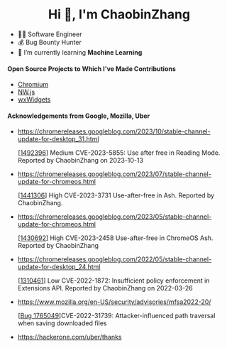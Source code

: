 <h1 align="center">Hi 👋, I'm ChaobinZhang</h1>

- 👨‍💻 Software Engineer 
- 💰 Bug Bounty Hunter
- 🌱 I’m currently learning **Machine Learning**

#### Open Source Projects to Which I've Made Contributions

- [Chromium](https://source.chromium.org/chromium/chromium/src/+/main:AUTHORS)
- [NW.js](https://github.com/nwjs/nw.js/graphs/contributors)
- [wxWidgets](https://github.com/wxWidgets/wxWidgets/blob/97546a6f0cf941ce94b42a27b23f51e224c8e54e/samples/taskbarbutton/taskbarbutton.cpp#L4)

#### Acknowledgements from Google, Mozilla, Uber

- https://chromereleases.googleblog.com/2023/10/stable-channel-update-for-desktop_31.html
    
    [[1492396](https://bugs.chromium.org/p/chromium/issues/detail?id=1492396)] Medium CVE-2023-5855: Use after free in Reading Mode. Reported by ChaobinZhang on 2023-10-13

- https://chromereleases.googleblog.com/2023/07/stable-channel-update-for-chromeos.html

    [[1441306](https://bugs.chromium.org/p/chromium/issues/detail?id=1441306)] High CVE-2023-3731 Use-after-free in Ash. Reported by ChaobinZhang.

- https://chromereleases.googleblog.com/2023/05/stable-channel-update-for-chromeos.html

    [[1430692](https://bugs.chromium.org/p/chromium/issues/detail?id=1430692)] High CVE-2023-2458 Use-after-free in ChromeOS Ash. Reported by ChaobinZhang

- https://chromereleases.googleblog.com/2022/05/stable-channel-update-for-desktop_24.html

    [[1310461](https://bugs.chromium.org/p/chromium/issues/detail?id=1310461)] Low CVE-2022-1872: Insufficient policy enforcement in Extensions API. Reported by ChaobinZhang on 2022-03-26

- https://www.mozilla.org/en-US/security/advisories/mfsa2022-20/

    [[Bug 1765049](https://bugzilla.mozilla.org/show_bug.cgi?id=1765049)]CVE-2022-31739: Attacker-influenced path traversal when saving downloaded files

- https://hackerone.com/uber/thanks
